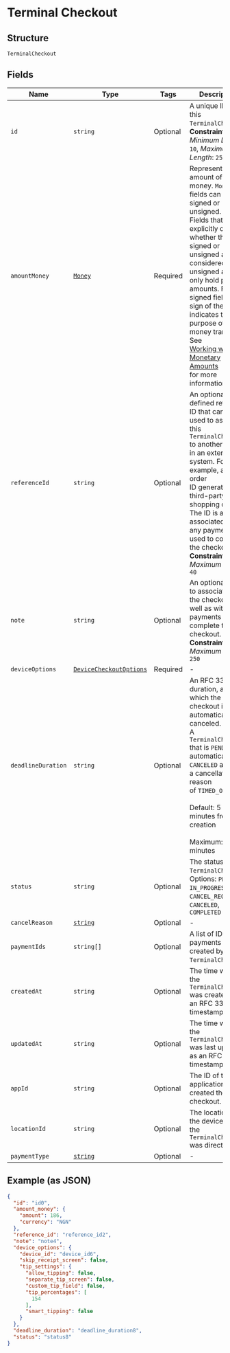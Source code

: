 
# Terminal Checkout

## Structure

`TerminalCheckout`

## Fields

| Name | Type | Tags | Description |
|  --- | --- | --- | --- |
| `id` | `string` | Optional | A unique ID for this `TerminalCheckout`.<br>**Constraints**: *Minimum Length*: `10`, *Maximum Length*: `255` |
| `amountMoney` | [`Money`](/doc/models/money.md) | Required | Represents an amount of money. `Money` fields can be signed or unsigned.<br>Fields that do not explicitly define whether they are signed or unsigned are<br>considered unsigned and can only hold positive amounts. For signed fields, the<br>sign of the value indicates the purpose of the money transfer. See<br>[Working with Monetary Amounts](https://developer.squareup.com/docs/build-basics/working-with-monetary-amounts)<br>for more information. |
| `referenceId` | `string` | Optional | An optional user-defined reference ID that can be used to associate<br>this `TerminalCheckout` to another entity in an external system. For example, an order<br>ID generated by a third-party shopping cart. The ID is also associated with any payments<br>used to complete the checkout.<br>**Constraints**: *Maximum Length*: `40` |
| `note` | `string` | Optional | An optional note to associate with the checkout, as well as with any payments used to complete the checkout.<br>**Constraints**: *Maximum Length*: `250` |
| `deviceOptions` | [`DeviceCheckoutOptions`](/doc/models/device-checkout-options.md) | Required | - |
| `deadlineDuration` | `string` | Optional | An RFC 3339 duration, after which the checkout is automatically canceled.<br>A `TerminalCheckout` that is `PENDING` is automatically `CANCELED` and has a cancellation reason<br>of `TIMED_OUT`.<br><br>Default: 5 minutes from creation<br><br>Maximum: 5 minutes |
| `status` | `string` | Optional | The status of the `TerminalCheckout`.<br>Options: `PENDING`, `IN_PROGRESS`, `CANCEL_REQUESTED`, `CANCELED`, `COMPLETED` |
| `cancelReason` | [`string`](/doc/models/action-cancel-reason.md) | Optional | - |
| `paymentIds` | `string[]` | Optional | A list of IDs for payments created by this `TerminalCheckout`. |
| `createdAt` | `string` | Optional | The time when the `TerminalCheckout` was created, as an RFC 3339 timestamp. |
| `updatedAt` | `string` | Optional | The time when the `TerminalCheckout` was last updated, as an RFC 3339 timestamp. |
| `appId` | `string` | Optional | The ID of the application that created the checkout. |
| `locationId` | `string` | Optional | The location of the device where the `TerminalCheckout` was directed. |
| `paymentType` | [`string`](/doc/models/terminal-checkout-payment-type.md) | Optional | - |

## Example (as JSON)

```json
{
  "id": "id0",
  "amount_money": {
    "amount": 186,
    "currency": "NGN"
  },
  "reference_id": "reference_id2",
  "note": "note4",
  "device_options": {
    "device_id": "device_id6",
    "skip_receipt_screen": false,
    "tip_settings": {
      "allow_tipping": false,
      "separate_tip_screen": false,
      "custom_tip_field": false,
      "tip_percentages": [
        154
      ],
      "smart_tipping": false
    }
  },
  "deadline_duration": "deadline_duration8",
  "status": "status8"
}
```

